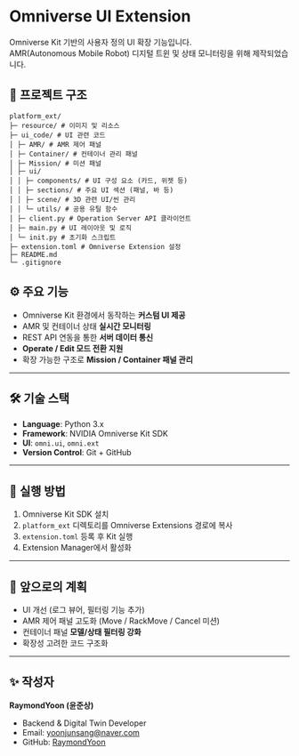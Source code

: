 # Omniverse UI Extension

Omniverse Kit 기반의 사용자 정의 UI 확장 기능입니다.  
AMR(Autonomous Mobile Robot) 디지털 트윈 및 상태 모니터링을 위해 제작되었습니다.

## 📂 프로젝트 구조
```
platform_ext/
├─ resource/ # 이미지 및 리소스
├─ ui_code/ # UI 관련 코드
│ ├─ AMR/ # AMR 제어 패널
│ ├─ Container/ # 컨테이너 관리 패널
│ ├─ Mission/ # 미션 패널
│ ├─ ui/
│ │ ├─ components/ # UI 구성 요소 (카드, 위젯 등)
│ │ ├─ sections/ # 주요 UI 섹션 (패널, 바 등)
│ │ ├─ scene/ # 3D 관련 UI/씬 관리
│ │ └─ utils/ # 공용 유틸 함수
│ ├─ client.py # Operation Server API 클라이언트
│ ├─ main.py # UI 레이아웃 및 로직
│ └─ init.py # 초기화 스크립트
├─ extension.toml # Omniverse Extension 설정
├─ README.md
└─ .gitignore
```

## ⚙️ 주요 기능
- Omniverse Kit 환경에서 동작하는 **커스텀 UI 제공**
- AMR 및 컨테이너 상태 **실시간 모니터링**
- REST API 연동을 통한 **서버 데이터 통신**
- **Operate / Edit 모드 전환 지원**
- 확장 가능한 구조로 **Mission / Container 패널 관리**

---

## 🛠️ 기술 스택
- **Language**: Python 3.x  
- **Framework**: NVIDIA Omniverse Kit SDK  
- **UI**: `omni.ui`, `omni.ext`  
- **Version Control**: Git + GitHub  

---

## 🚀 실행 방법
1. Omniverse Kit SDK 설치  
2. `platform_ext` 디렉토리를 Omniverse Extensions 경로에 복사  
3. `extension.toml` 등록 후 Kit 실행  
4. Extension Manager에서 활성화  

---

## 📌 앞으로의 계획
- UI 개선 (로그 뷰어, 필터링 기능 추가)  
- AMR 제어 패널 고도화 (Move / RackMove / Cancel 미션)  
- 컨테이너 패널 **모델/상태 필터링 강화**  
- 확장성 고려한 코드 구조화  

---

## ✨ 작성자
**RaymondYoon (윤준상)**  
- Backend & Digital Twin Developer  
- Email: yoonjunsang@naver.com  
- GitHub: [RaymondYoon](https://github.com/RaymondYoon)  